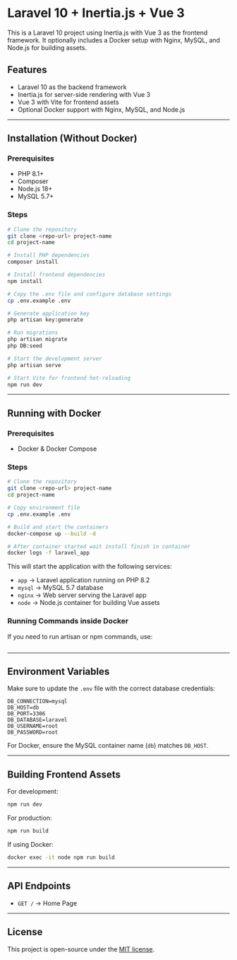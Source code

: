 # Laravel 10 + Inertia.js + Vue 3

This is a Laravel 10 project using Inertia.js with Vue 3 as the frontend framework. It optionally includes a Docker setup with Nginx, MySQL, and Node.js for building assets.

## Features
- Laravel 10 as the backend framework
- Inertia.js for server-side rendering with Vue 3
- Vue 3 with Vite for frontend assets
- Optional Docker support with Nginx, MySQL, and Node.js

---

## Installation (Without Docker)

### Prerequisites
- PHP 8.1+
- Composer
- Node.js 18+
- MySQL 5.7+

### Steps
```sh
# Clone the repository
git clone <repo-url> project-name
cd project-name

# Install PHP dependencies
composer install

# Install frontend dependencies
npm install

# Copy the .env file and configure database settings
cp .env.example .env

# Generate application key
php artisan key:generate

# Run migrations
php artisan migrate
php DB:seed

# Start the development server
php artisan serve

# Start Vite for frontend hot-reloading
npm run dev
```

---

## Running with Docker

### Prerequisites
- Docker & Docker Compose

### Steps
```sh
# Clone the repository
git clone <repo-url> project-name
cd project-name

# Copy environment file
cp .env.example .env

# Build and start the containers
docker-compose up --build -d

# After container started wait install finish in container
docker logs -f laravel_app
```

This will start the application with the following services:
- `app` → Laravel application running on PHP 8.2
- `mysql` → MySQL 5.7 database
- `nginx` → Web server serving the Laravel app
- `node` → Node.js container for building Vue assets

### Running Commands inside Docker
If you need to run artisan or npm commands, use:
```sh


```

---

## Environment Variables
Make sure to update the `.env` file with the correct database credentials:
```
DB_CONNECTION=mysql
DB_HOST=db
DB_PORT=3306
DB_DATABASE=laravel
DB_USERNAME=root
DB_PASSWORD=root
```

For Docker, ensure the MySQL container name (`db`) matches `DB_HOST`.

---

## Building Frontend Assets
For development:
```sh
npm run dev
```
For production:
```sh
npm run build
```
If using Docker:
```sh
docker exec -it node npm run build
```

---

## API Endpoints
- `GET /` → Home Page

---

## License
This project is open-source under the [MIT license](LICENSE).

